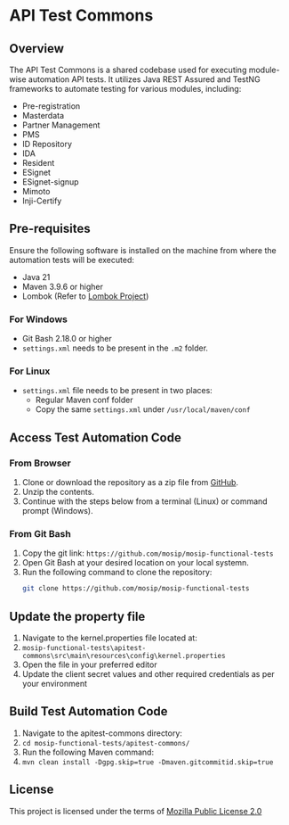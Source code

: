 # API Test Commons

## Overview

The API Test Commons is a shared codebase used for executing module-wise automation API tests. It utilizes Java REST Assured and TestNG frameworks to automate testing for various modules, including:
- Pre-registration
- Masterdata
- Partner Management
- PMS
- ID Repository
- IDA
- Resident
- ESignet
- ESignet-signup
- Mimoto
- Inji-Certify

## Pre-requisites

Ensure the following software is installed on the machine from where the automation tests will be executed:

- Java 21
- Maven 3.9.6 or higher
- Lombok (Refer to [Lombok Project](https://projectlombok.org/))

### For Windows

- Git Bash 2.18.0 or higher
- `settings.xml` needs to be present in the `.m2` folder.

### For Linux

- `settings.xml` file needs to be present in two places:
  - Regular Maven conf folder
  - Copy the same `settings.xml` under `/usr/local/maven/conf`

## Access Test Automation Code

### From Browser

1. Clone or download the repository as a zip file from [GitHub](https://github.com/mosip/mosip-functional-tests).
2. Unzip the contents.
3. Continue with the steps below from a terminal (Linux) or command prompt (Windows).

### From Git Bash

1. Copy the git link: `https://github.com/mosip/mosip-functional-tests`
2. Open Git Bash at your desired location on your local systemn.
3. Run the following command to clone the repository:
   ```sh
   git clone https://github.com/mosip/mosip-functional-tests

## Update the property file
1. Navigate to the kernel.properties file located at:
2. `mosip-functional-tests\apitest-commons\src\main\resources\config\kernel.properties`
3. Open the file in your preferred editor
4. Update the client secret values and other required credentials as per your environment

## Build Test Automation Code
1. Navigate to the apitest-commons directory:
2. `cd mosip-functional-tests/apitest-commons/`
3. Run the following Maven command:
4. `mvn clean install -Dgpg.skip=true -Dmaven.gitcommitid.skip=true`

## License
This project is licensed under the terms of [Mozilla Public License 2.0](https://github.com/mosip/mosip-platform/blob/master/LICENSE)
